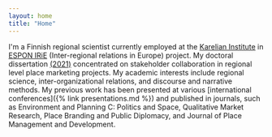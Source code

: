 ```yaml
---
layout: home
title: "Home"
---
```


I'm a Finnish regional scientist currently employed at the [Karelian Institute](https://www.uef.fi/en/unit/karelian-institute) in [ESPON IRiE](https://www.espon.eu/programme/projects/espon-2020/applied-research/interregional-relations-europe) (Inter-regional relations in Europe) project. My doctoral dissertation [(2021)](https://erepo.uef.fi/handle/123456789/23804) concentrated on stakeholder collaboration in regional level place marketing projects. My academic interests include regional science, inter-organizational relations, and discourse and narrative methods. My previous work has been presented at various [international conferences]({% link presentations.md %}) and published in journals, such as Environment and Planning C: Politics and Space, Qualitative Market Research, Place Branding and Public Diplomacy, and Journal of Place Management and Development.

